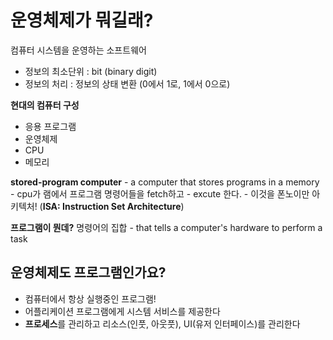 # 운영체제가 뭐길래?
컴퓨터 시스템을 운영하는 소프트웨어
- 정보의 최소단위 : bit (binary digit)
- 정보의 처리 : 정보의 상태 변환 (0에서 1로, 1에서 0으로)

**현대의 컴퓨터 구성**

- 응용 프로그램
- 운영체제
- CPU
- 메모리


**stored-program computer**
    - a computer that stores programs in a memory
    - cpu가 램에서 프로그램 명령어들을 fetch하고
    - excute 한다.
    - 이것을 폰노이만 아키텍처! (**ISA: Instruction Set Architecture**)

**프로그램이 뭔데?**
명령어의 집합
    - that tells a computer's hardware to perform a task


## 운영체제도 프로그램인가요?

- 컴퓨터에서 항상 실행중인 프로그램!
- 어플리케이션 프로그램에게 시스템 서비스를 제공한다
- **프로세스**를 관리하고 리소스(인풋, 아웃풋), UI(유저 인터페이스)를 관리한다